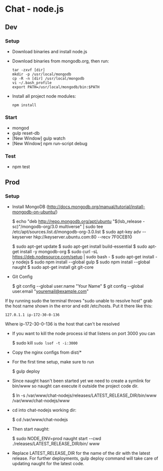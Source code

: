 # Chat - node.js

## Dev

### Setup

* Download binaries and install node.js
* Download binaries from mongodb.org, then run:

    ```
    tar -zxvf [dir]
    mkdir -p /usr/local/mongodb
    cp -R -n [dir] /usr/local/mongodb
    vi ~/.bash_profile
    export PATH=/usr/local/mongodb/bin:$PATH
    ```

* Install all project node modules:

    ```
    npm install
    ```

### Start

* mongod
* gulp reset-db
* [New Window] gulp watch
* [New Window] npm run-script debug

### Test

* npm test

## Prod


### Setup

* Install MongoDB (http://docs.mongodb.org/manual/tutorial/install-mongodb-on-ubuntu/)

    $ echo "deb http://repo.mongodb.org/apt/ubuntu "$(lsb_release -sc)"/mongodb-org/3.0 multiverse" | sudo tee /etc/apt/sources.list.d/mongodb-org-3.0.list
    $ sudo apt-key adv --keyserver hkp://keyserver.ubuntu.com:80 --recv 7F0CEB10

    $ sudo apt-get update
    $ sudo apt-get install build-essential
    $ sudo apt-get install -y mongodb-org
    $ sudo curl -sL https://deb.nodesource.com/setup | sudo bash -
    $ sudo apt-get install -y nodejs
    $ sudo npm install --global gulp
    $ sudo npm install --global naught
    $ sudo apt-get install git git-core

* Git Config

    $ git config --global user.name "Your Name"
    $ git config --global user.email "youremail@example.com"

If by running sudo the terminal throws "sudo unable to resolve host" grab the host name shown in the error and edit /etc/hosts. Put it there like this:

    127.0.1.1 ip-172-30-0-136

Where ip-172-30-0-136 is the host that can't be resolved

* If you want to kill the node process id that listens on port 3000 you can

    $ sudo kill `sudo lsof -t -i:3000`

* Copy the nginx configs from dist/*
* For the first time setup, make sure to run

    $ gulp deploy

* Since naught hasn't been started yet we need to create a symlink for bin/www so naught can execute it outside the project code dir.

    $ ln -s /var/www/chat-nodejs/releases/LATEST_RELEASE_DIR/bin/www /var/www/chat-nodejs/www

* cd into chat-nodejs working dir:

    $ cd /var/www/chat-nodejs

* Then start naught:

    $ sudo NODE_ENV=prod naught start --cwd ./releases/LATEST_RELEASE_DIR/bin/ www

* Replace LATEST_RELEASE_DIR for the name of the dir with the latest release. For further deployments, gulp deploy command will take care of updating naught for the latest code.
